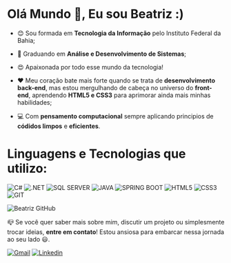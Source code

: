 # Olá Mundo 👋, Eu sou Beatriz :) 
- 😊 Sou formada em **Tecnologia da Informação** pelo Instituto Federal da Bahia;

- 🏫 Graduando em **Análise e Desenvolvimento de Sistemas**;

- 😍 Apaixonada por todo esse mundo da tecnologia!

- ❤️ Meu coração bate mais forte quando se trata de **desenvolvimento back-end**, mas estou mergulhando de cabeça no universo do **front-end**, aprendendo **HTML5 e CSS3** para aprimorar ainda mais minhas habilidades;

- 💻 Com **pensamento computacional** sempre aplicando principios de **códidos limpos** e **eficientes**.

# Linguagens e Tecnologias que utilizo:
![C#](https://img.shields.io/badge/C%23-239120?style=for-the-badge&logo=c-sharp&logoColor=white)
![.NET](https://img.shields.io/badge/.NET-5C2D91?style=for-the-badge&logo=.net&logoColor=white)
![SQL SERVER](https://img.shields.io/badge/Microsoft_SQL_Server-CC2927?style=for-the-badge&logo=microsoft-sql-server&logoColor=white)
![JAVA](https://img.shields.io/badge/Java-ED8B00?style=for-the-badge&logo=java&logoColor=white)
![SPRING BOOT](https://img.shields.io/badge/Spring-6DB33F?style=for-the-badge&logo=spring&logoColor=white)
![HTML5](https://img.shields.io/badge/HTML5-E34F26?style=for-the-badge&logo=html5&logoColor=white)
![CSS3](https://img.shields.io/badge/CSS3-1572B6?style=for-the-badge&logo=css3&logoColor=white)
![GIT](https://img.shields.io/badge/Git-E34F26?style=for-the-badge&logo=git&logoColor=white)

![Beatriz GitHub](https://github-readme-stats.vercel.app/api/top-langs/?username=beatrizrabelo&show_icons=true&hide_progress=true)


📪 Se você quer saber mais sobre mim, discutir um projeto ou simplesmente trocar ideias, **entre em contato**! Estou ansiosa para embarcar nessa jornada ao seu lado 😃.

[![Gmail](https://img.shields.io/badge/Gmail-D14836?style=for-the-badge&logo=gmail&logoColor=white)](mailto:contato.biapbr@gmail.com)
[![Linkedin](https://img.shields.io/badge/LinkedIn-0077B5?style=for-the-badge&logo=linkedin&logoColor=white)](https://www.linkedin.com/in/beatriz-rabel0/)
